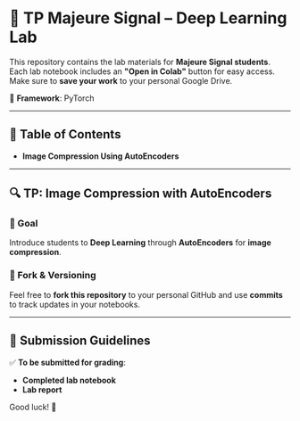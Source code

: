 # 🧠 TP Majeure Signal – Deep Learning Lab  

This repository contains the lab materials for **Majeure Signal students**. Each lab notebook includes an **"Open in Colab"** button for easy access. Make sure to **save your work** to your personal Google Drive.  

🚀 **Framework**: PyTorch  

---

## 📌 Table of Contents  
- **Image Compression Using AutoEncoders**  

---

## 🔍 TP: Image Compression with AutoEncoders  

### 🎯 Goal  
Introduce students to **Deep Learning** through **AutoEncoders** for **image compression**.  

### 🔗 Fork & Versioning  
Feel free to **fork this repository** to your personal GitHub and use **commits** to track updates in your notebooks.  

---

## 📩 Submission Guidelines  
✅ **To be submitted for grading**:  
- **Completed lab notebook**  
- **Lab report**  

Good luck! 🚀